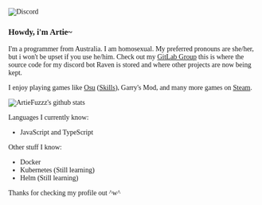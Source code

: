 <span style="font-family:Poppins;">
  
![Discord](https://discord.c99.nl/widget/theme-2/389252140184633363.png)

<h3>Howdy, i'm Artie~</h3>

I'm a programmer from Australia. I am homosexual. My preferred pronouns are she/her, but i won't be upset if you use he/him. Check out my [GitLab Group](https://gitlab.com/raven0-bot) this is where the source code for my discord bot Raven is stored and where other projects are now being kept.

I enjoy playing games like <a href="https://osu.ppy.sh/users/15146700">Osu</a> (<a href="http://osuskills.com/user/ArtieFuzz">Skills</a>), Garry's Mod, and many more games on <a href="https://steamcommunity.com/id/ArtieFuzzz/">Steam</a>.

![ArtieFuzzz's github stats](https://snowflake-ui-git-stats.vercel.app/api?username=ArtieFuzzz&show_icons=true&theme=vue-dark)
<br>

Languages I currently know: <br>
- JavaScript and TypeScript

Other stuff I know:
- Docker
- Kubernetes (Still learning)
- Helm (Still learning)

Thanks for checking my profile out ^w^
</span>
